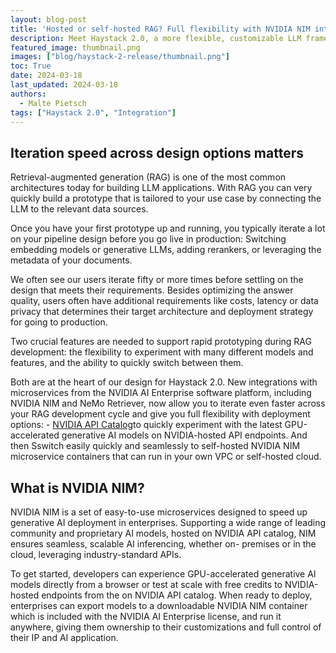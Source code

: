 ```yaml
---
layout: blog-post
title: 'Hosted or self-hosted RAG? Full flexibility with NVIDIA NIM integration in Haystack 2.0'
description: Meet Haystack 2.0, a more flexible, customizable LLM framework
featured_image: thumbnail.png
images: ["blog/haystack-2-release/thumbnail.png"]
toc: True
date: 2024-03-18
last_updated: 2024-03-18
authors:
  - Malte Pietsch
tags: ["Haystack 2.0", "Integration"]
---
```


## Iteration speed across design options matters

Retrieval-augmented generation (RAG) is one of the most common architectures today for
building LLM applications. With RAG you can very quickly build a prototype that is tailored to
your use case by connecting the LLM to the relevant data sources.

Once you have your first prototype up and running, you typically iterate a lot on your pipeline
design before you go live in production: Switching embedding models or generative LLMs,
adding rerankers, or leveraging the metadata of your documents. 

We often see our users iterate
fifty or more times before settling on the design that meets their requirements. Besides
optimizing the answer quality, users often have additional requirements like costs, latency or
data privacy that determines their target architecture and deployment strategy for going to
production.

Two crucial features are needed to support rapid prototyping during RAG development: the
flexibility to experiment with many different models and features, and the ability to quickly switch
between them.

Both are at the heart of our design for Haystack 2.0. New integrations with microservices from the NVIDIA AI Enterprise software platform, including NVIDIA
NIM and NeMo Retriever, now allow you to iterate even faster across your RAG development
cycle and give you full flexibility with deployment options: - [NVIDIA API Catalog](https://ai.nvidia.com)to quickly
experiment with the latest GPU-accelerated generative AI models on NVIDIA-hosted API
endpoints. And then Sswitch easily quickly and seamlessly to self-hosted NVIDIA NIM
microservice containers that can run in your own VPC or self-hosted cloud.

## What is NVIDIA NIM?

NVIDIA NIM is a set of easy-to-use microservices designed to speed up generative AI
deployment in enterprises. Supporting a wide range of leading community and proprietary AI
models, hosted on NVIDIA API catalog, NIM
ensures seamless, scalable AI inferencing, whether on- premises or in the cloud, leveraging
industry-standard APIs.

To get started, developers can experience GPU-accelerated generative AI models directly from
a browser or test at scale with free credits to NVIDIA-hosted endpoints from the on NVIDIA
API catalog. When ready to deploy, enterprises can export models to a downloadable NVIDIA
NIM container which is included with the NVIDIA AI Enterprise license, and run it anywhere,
giving them ownership to their customizations and full control of their IP and AI application.

